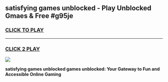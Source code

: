 
## satisfying games unblocked - Play Unblocked Gmaes & Free #g95je
<h3>
<a href="https://news.freeplayer.one?title=satisfying_games_unblocked&ref=03M">CLICK TO PLAY</a></h3>
<hr>

<h3>
<a href="https://news.freeplayer.one?title=satisfying_games_unblocked&ref=03M">CLICK 2 PLAY</a>
  
</h3>

<a href="https://news.freeplayer.one?title=satisfying_games_unblocked&ref=03M"><img src="https://clearcache.store/games.png"></a>


**satisfying games unblocked games unblocked: Your Gateway to Fun and Accessible Online Gaming**
